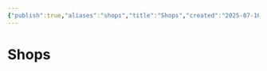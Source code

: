 ```yaml
---
{"publish":true,"aliases":"shops","title":"Shops","created":"2025-07-16","modified":"2025-07-21T19:18:22.771+02:00","published":"2025-07-16","cssclasses":""}
---
```


# Shops